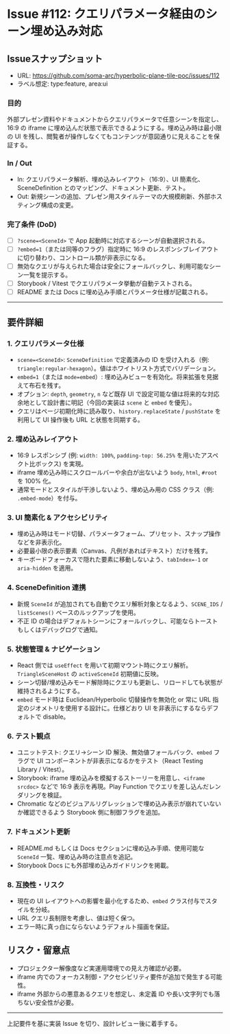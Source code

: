 # Issue #112: クエリパラメータ経由のシーン埋め込み対応

## Issueスナップショット
- URL: https://github.com/soma-arc/hyperbolic-plane-tile-poc/issues/112
- ラベル想定: type:feature, area:ui

### 目的
外部プレゼン資料やドキュメントからクエリパラメータで任意シーンを指定し、16:9 の iframe に埋め込んだ状態で表示できるようにする。埋め込み時は最小限の UI を残し、閲覧者が操作しなくてもコンテンツが意図通りに見えることを保証する。

### In / Out
- In: クエリパラメータ解析、埋め込みレイアウト（16:9）、UI 簡素化、SceneDefinition とのマッピング、ドキュメント更新、テスト。
- Out: 新規シーンの追加、プレゼン用スタイルテーマの大規模刷新、外部ホスティング構成の変更。

### 完了条件 (DoD)
- [ ] `?scene=<SceneId>` で App 起動時に対応するシーンが自動選択される。
- [ ] `?embed=1`（または同等のフラグ）指定時に 16:9 のレスポンシブレイアウトに切り替わり、コントロール類が非表示になる。
- [ ] 無効なクエリが与えられた場合は安全にフォールバックし、利用可能なシーン一覧を提示する。
- [ ] Storybook / Vitest でクエリパラメータ挙動が自動テストされる。
- [ ] README または Docs に埋め込み手順とパラメータ仕様が記載される。

---

## 要件詳細

### 1. クエリパラメータ仕様
- `scene=<SceneId>`: `SceneDefinition` で定義済みの ID を受け入れる（例: `triangle:regular-hexagon`）。値はホワイトリスト方式でバリデーション。
- `embed=1`（または `mode=embed`）: 埋め込みビューを有効化。将来拡張を見据えて布石を残す。
- オプション: `depth`, `geometry`, `n` など既存 UI で設定可能な値は将来的な対応余地として設計書に明記（今回の実装は `scene` と `embed` を優先）。
- クエリはページ初期化時に読み取り、`history.replaceState` / `pushState` を利用して UI 操作後も URL と状態を同期する。

### 2. 埋め込みレイアウト
- 16:9 レスポンシブ (例: `width: 100%`, `padding-top: 56.25%` を用いたアスペクト比ボックス) を実現。
- iframe 埋め込み時にスクロールバーや余白が出ないよう `body`, `html`, `#root` を 100% 化。
- 通常モードとスタイルが干渉しないよう、埋め込み用の CSS クラス（例: `.embed-mode`）を付与。

### 3. UI 簡素化 & アクセシビリティ
- 埋め込み時はモード切替、パラメータフォーム、プリセット、スナップ操作などを非表示化。
- 必要最小限の表示要素（Canvas、凡例があればテキスト）だけを残す。
- キーボードフォーカスで隠れた要素に移動しないよう、`tabIndex=-1` or `aria-hidden` を適用。

### 4. SceneDefinition 連携
- 新規 `SceneId` が追加されても自動でクエリ解析対象となるよう、`SCENE_IDS` / `listScenes()` ベースのルックアップを使用。
- 不正 ID の場合はデフォルトシーンにフォールバックし、可能ならトーストもしくはデバッグログで通知。

### 5. 状態管理 & ナビゲーション
- React 側では `useEffect` を用いて初期マウント時にクエリ解析。`TriangleSceneHost` の `activeSceneId` 初期値に反映。
- シーン切替/埋め込みモード解除時にクエリも更新し、リロードしても状態が維持されるようにする。
- `embed` モード時は Euclidean/Hyperbolic 切替操作を無効化 or 常に URL 指定のジオメトリを使用する設計に。仕様どおり UI を非表示にするならデフォルトで disable。

### 6. テスト観点
- ユニットテスト: クエリ→シーン ID 解決、無効値フォールバック、`embed` フラグで UI コンポーネントが非表示になるかをテスト（React Testing Library / Vitest）。
- Storybook: iframe 埋め込みを模擬するストーリーを用意し、`<iframe srcdoc>` などで 16:9 表示を再現。Play Function でクエリを差し込んだレンダリングを検証。
- Chromatic などのビジュアルリグレッションで埋め込み表示が崩れていないか確認できるよう Storybook 側に制御フラグを追加。

### 7. ドキュメント更新
- README.md もしくは Docs セクションに埋め込み手順、使用可能な `SceneId` 一覧、埋め込み時の注意点を追記。
- Storybook Docs にも外部埋め込みガイドリンクを掲載。

### 8. 互換性・リスク
- 現在の UI レイアウトへの影響を最小化するため、`embed` クラス付与でスタイルを分岐。
- URL クエリ長制限を考慮し、値は短く保つ。
- エラー時に真っ白にならないようデフォルト描画を保証。

## リスク・留意点
- プロジェクター解像度など実運用環境での見え方確認が必要。
- iframe 内でのフォーカス制御・アクセシビリティ要件が追加で発生する可能性。
- iframe 外部からの悪意あるクエリを想定し、未定義 ID や長い文字列でも落ちない安全性が必要。

---
上記要件を基に実装 Issue を切り、設計レビュー後に着手する。

